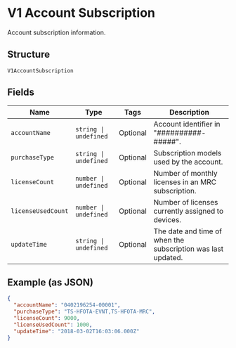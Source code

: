 
# V1 Account Subscription

Account subscription information.

## Structure

`V1AccountSubscription`

## Fields

| Name | Type | Tags | Description |
|  --- | --- | --- | --- |
| `accountName` | `string \| undefined` | Optional | Account identifier in "##########-#####". |
| `purchaseType` | `string \| undefined` | Optional | Subscription models used by the account. |
| `licenseCount` | `number \| undefined` | Optional | Number of monthly licenses in an MRC subscription. |
| `licenseUsedCount` | `number \| undefined` | Optional | Number of licenses currently assigned to devices. |
| `updateTime` | `string \| undefined` | Optional | The date and time of when the subscription was last updated. |

## Example (as JSON)

```json
{
  "accountName": "0402196254-00001",
  "purchaseType": "TS-HFOTA-EVNT,TS-HFOTA-MRC",
  "licenseCount": 9000,
  "licenseUsedCount": 1000,
  "updateTime": "2018-03-02T16:03:06.000Z"
}
```

